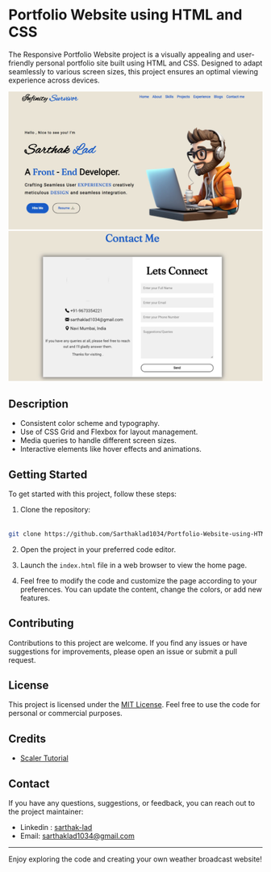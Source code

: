 # Portfolio Website using HTML and CSS

The Responsive Portfolio Website project is a visually appealing and user-friendly personal portfolio site built using HTML and CSS. Designed to adapt seamlessly to various screen sizes, this project ensures an optimal viewing experience across devices. 

![Website preview 1](preview1.jpg)![Website preview 2](preview2.jpg)

## Description

* Consistent color scheme and typography.
* Use of CSS Grid and Flexbox for layout management.
* Media queries to handle different screen sizes.
* Interactive elements like hover effects and animations.

## Getting Started

To get started with this project, follow these steps:

1. Clone the repository:

```bash

git clone https://github.com/Sarthaklad1034/Portfolio-Website-using-HTML-and-CSS.git
```

2. Open the project in your preferred code editor.

3. Launch the `index.html` file in a web browser to view the home page.

4. Feel free to modify the code and customize the page according to your preferences. You can update the content, change the colors, or add new features.

## Contributing

Contributions to this project are welcome. If you find any issues or have suggestions for improvements, please open an issue or submit a pull request.

## License

This project is licensed under the [MIT License](LICENSE). Feel free to use the code for personal or commercial purposes.

## Credits
* [Scaler Tutorial](https://www.scaler.com/topics/portfolio-project-css/)

## Contact

If you have any questions, suggestions, or feedback, you can reach out to the project maintainer:

- Linkedin : [sarthak-lad](https://linkedin.com/in/sarthak-lad)
- Email: [sarthaklad1034@gmail.com](mailto:sarthaklad1034@gmail.com)

---

Enjoy exploring the code and creating your own weather broadcast website!
